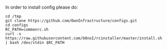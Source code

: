 In order to install config please do:

```
cd /tmp
git clone https://github.com/OwnInfrastructure/configs.git
cd configs
RC_PATH=commonrc.sh
curl -s https://raw.githubusercontent.com/b0noI/rcinstaller/master/install.sh | bash /dev/stdin $RC_PATH
```
